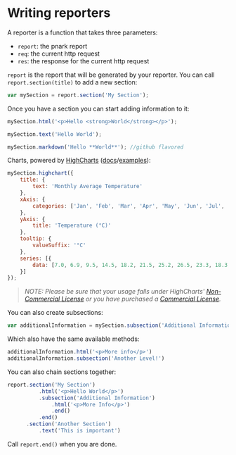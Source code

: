 # Writing reporters

A reporter is a function that takes three parameters:
- `report`: the pnark report
- `req`: the current http request
- `res`: the response for the current http request

`report` is the report that will be generated by your reporter.
You can call `report.section(title)` to add a new section:

```js
var mySection = report.section('My Section');
```

Once you have a section you can start adding information to it:

```js
mySection.html('<p>Hello <strong>World</strong></p>');
```

```js
mySection.text('Hello World');
```

```js
mySection.markdown('Hello **World**'); //github flavored
```

Charts, powered by [HighCharts](http://www.highcharts.com/) ([docs](http://api.highcharts.com/highcharts)/[examples](http://www.highcharts.com/demo)):

```js
mySection.highchart({
    title: {
        text: 'Monthly Average Temperature'
    },
    xAxis: {
        categories: ['Jan', 'Feb', 'Mar', 'Apr', 'May', 'Jun', 'Jul', 'Aug', 'Sep', 'Oct', 'Nov', 'Dec']
    },
    yAxis: {
        title: 'Temperature (°C)'
    },
    tooltip: {
        valueSuffix: '°C'
    },
    series: [{
        data: [7.0, 6.9, 9.5, 14.5, 18.2, 21.5, 25.2, 26.5, 23.3, 18.3, 13.9, 9.6]
    }]
});
```

> *NOTE: Please be sure that your usage falls under HighCharts' [Non-Commercial License](http://creativecommons.org/licenses/by-nc/3.0/) or you have purchased a [Commercial License](http://shop.highcharts.com/highcharts/).*

You can also create subsections:

```js
var additionalInformation = mySection.subsection('Additional Information')
```

Which also have the same available methods:

```js
additionalInformation.html('<p>More info</p>')
additionalInformation.subsection('Another Level!')
```

You can also chain sections together:

```js
report.section('My Section')
          .html('<p>Hello World</p>')
          .subsection('Additional Information')
              .html('<p>More Info</p>')
              .end()
          .end()
      .section('Another Section')
          .text('This is important')
```

Call `report.end()` when you are done.
